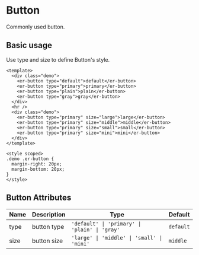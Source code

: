 # Button

Commonly used button.

## Basic usage

Use type and size to define Button's style.

```vue preview
<template>
  <div class="demo">
    <er-button type="default">default</er-button>
    <er-button type="primary">primary</er-button>
    <er-button type="plain">plain</er-button>
    <er-button type="gray">gray</er-button>
  </div>
  <hr />
  <div class="demo">
    <er-button type="primary" size="large">large</er-button>
    <er-button type="primary" size="middle">middle</er-button>
    <er-button type="primary" size="small">small</er-button>
    <er-button type="primary" size="mini">mini</er-button>
  </div>
</template>

<style scoped>
.demo .er-button {
  margin-right: 20px;
  margin-bottom: 20px;
}
</style>
```


## Button Attributes

| Name | Description | Type | Default |
| ---- | ----------- | ---- | ---- |
| type | button type | `'default' \| 'primary' \| 'plain' \| 'gray'` | `default` |
| size | button size | `'large' \| 'middle' \| 'small' \| 'mini'` | `middle`|

